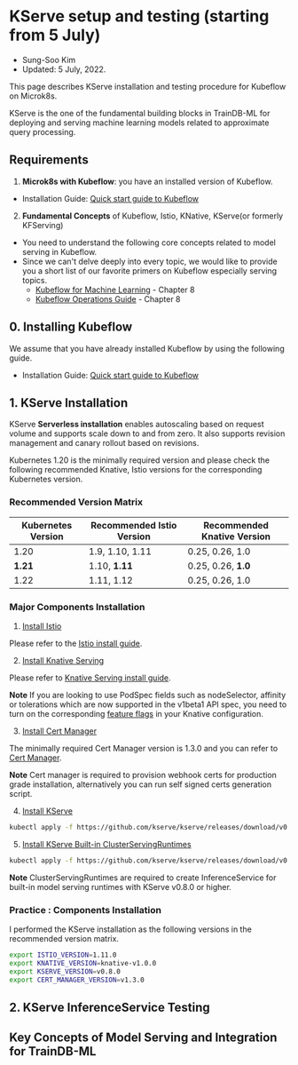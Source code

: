 # KServe setup and testing (starting from 5 July)

- Sung-Soo Kim
- Updated: 5 July, 2022.


This page describes KServe installation and testing procedure for Kubeflow on Microk8s.

KServe is the one of the fundamental building blocks in TrainDB-ML for deploying and serving machine learning models related to approximate query processing.


## Requirements

1. **Microk8s with Kubeflow**: you have an installed version of Kubeflow. 
  * Installation Guide: [Quick start guide to Kubeflow](https://charmed-kubeflow.io/docs/quickstart)
2. **Fundamental Concepts** of Kubeflow, Istio, KNative, KServe(or formerly KFServing)
  * You need to understand the following core concepts related to model serving in Kubeflow.
  * Since we can't delve deeply into every topic, we would like to provide you a short list of our favorite primers on Kubeflow especially serving topics.
      * [Kubeflow for Machine Learning](https://www.amazon.com/Kubeflow-Machine-Learning-Lab-Production/dp/1492050121) - Chapter 8
      * [Kubeflow Operations Guide](https://www.oreilly.com/library/view/kubeflow-operations-guide/9781492053262/) - Chapter 8 

## 0. Installing Kubeflow
We assume that you have already installed Kubeflow by using the following guide.
* Installation Guide: [Quick start guide to Kubeflow](https://charmed-kubeflow.io/docs/quickstart)


## 1. KServe Installation

KServe **Serverless installation** enables autoscaling based on request volume and supports scale down to and from zero. It also supports revision management and canary rollout based on revisions.

Kubernetes 1.20 is the minimally required version and please check the following recommended Knative, Istio versions for the corresponding Kubernetes version.

### Recommended Version Matrix

Kubernetes Version | Recommended Istio Version | Recommended Knative Version
-- | -- | --
1.20 | 1.9, 1.10, 1.11 | 0.25, 0.26, 1.0
**1.21** | 1.10, **1.11** | 0.25, 0.26, **1.0**
1.22 | 1.11, 1.12 | 0.25, 0.26, 1.0

### Major Components Installation

1. [Install Istio](https://kserve.github.io/website/master/admin/serverless/#1-install-istio)

Please refer to the [Istio install guide](https://knative.dev/docs/admin/install/installing-istio).

2. [Install Knative Serving](https://kserve.github.io/website/master/admin/serverless/#2-install-knative-serving)

Please refer to [Knative Serving install guide](https://knative.dev/docs/admin/install/serving/install-serving-with-yaml/).

**Note**  If you are looking to use PodSpec fields such as nodeSelector, affinity or tolerations which are now supported in the v1beta1 API spec, you need to turn on the corresponding [feature flags](https://knative.dev/docs/admin/serving/feature-flags) in your Knative configuration.

3. [Install Cert Manager](https://kserve.github.io/website/master/admin/serverless/#3-install-cert-manager)

The minimally required Cert Manager version is 1.3.0 and you can refer to [Cert Manager](https://cert-manager.io/docs/installation/).

**Note** Cert manager is required to provision webhook certs for production grade installation, alternatively you can run self signed certs generation script.

4. [Install KServe](https://kserve.github.io/website/master/admin/serverless/#4-install-kserve)

```sh
kubectl apply -f https://github.com/kserve/kserve/releases/download/v0.8.0/kserve.yaml
```

5. [Install KServe Built-in ClusterServingRuntimes](https://kserve.github.io/website/master/admin/serverless/#5-install-kserve-built-in-clusterservingruntimes)

```sh
kubectl apply -f https://github.com/kserve/kserve/releases/download/v0.8.0/kserve-runtimes.yaml
```
**Note**  ClusterServingRuntimes are required to create InferenceService for built-in model serving runtimes with KServe v0.8.0 or higher.

### Practice : Components Installation

I performed the KServe installation as the following versions in the recommended version matrix.

```sh
export ISTIO_VERSION=1.11.0
export KNATIVE_VERSION=knative-v1.0.0
export KSERVE_VERSION=v0.8.0
export CERT_MANAGER_VERSION=v1.3.0
```


## 2. KServe InferenceService Testing


## Key Concepts of Model Serving and Integration for TrainDB-ML